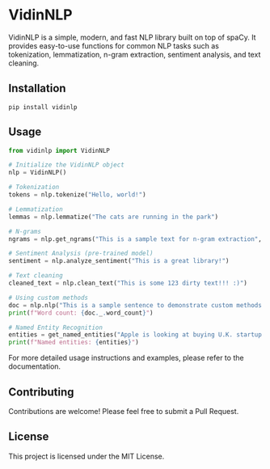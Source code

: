 # VidinNLP

VidinNLP is a simple, modern, and fast NLP library built on top of spaCy. It provides easy-to-use functions for common NLP tasks such as tokenization, lemmatization, n-gram extraction, sentiment analysis, and text cleaning.

## Installation

```
pip install vidinlp
```

## Usage

```python
from vidinlp import VidinNLP

# Initialize the VidinNLP object
nlp = VidinNLP()

# Tokenization
tokens = nlp.tokenize("Hello, world!")

# Lemmatization
lemmas = nlp.lemmatize("The cats are running in the park")

# N-grams
ngrams = nlp.get_ngrams("This is a sample text for n-gram extraction", n=2, top_k=5)

# Sentiment Analysis (pre-trained model)
sentiment = nlp.analyze_sentiment("This is a great library!")

# Text cleaning
cleaned_text = nlp.clean_text("This is some 123 dirty text!!! :)")

# Using custom methods
doc = nlp.nlp("This is a sample sentence to demonstrate custom methods.")
print(f"Word count: {doc._.word_count}")

# Named Entity Recognition
entities = get_named_entities("Apple is looking at buying U.K. startup for $1 billion", nlp.nlp)
print(f"Named entities: {entities}")
```

For more detailed usage instructions and examples, please refer to the documentation.

## Contributing

Contributions are welcome! Please feel free to submit a Pull Request.

## License

This project is licensed under the MIT License.
